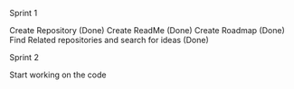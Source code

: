 Sprint 1

Create Repository (Done)
Create ReadMe (Done)
Create Roadmap (Done)
Find Related repositories and search for ideas (Done)

Sprint 2

Start working on the code 
 
